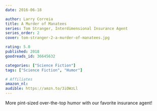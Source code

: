 ```yaml
---
date: 2016-06-18

author: Larry Correia
title: A Murder of Manatees
series: Tom Stranger, Interdimensional Insurance Agent
series_order: 2
cover: tom-stranger-2-a-murder-of-manatees.jpg

rating: 5.0
published: 2018
goodreads_id: 36645632

categories: ["Science Fiction"]
tags: ["Science Fiction", "Humor"]

# Affiliates
amazon_nl: 
audible: https://amzn.to/3iOWzLl
---
```


More pint-sized over-the-top humor with our favorite insurance agent!

